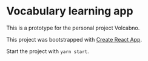 # Vocabulary learning app

This is a prototype for the personal project Volcabno.

This project was bootstrapped with [Create React App](https://github.com/facebook/create-react-app).

Start the project with `yarn start`.
